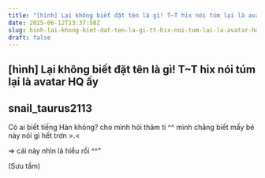 ```yaml
---
title: "[hình] Lại không biết đặt tên là gì! T~T hix nói túm lại là avatar HQ ấy"
date: 2025-06-12T13:37:58Z
slug: hinh-lai-khong-biet-dat-ten-la-gi-tt-hix-noi-tum-lai-la-avatar-hq-ay
draft: false
---
```


## [hình] Lại không biết đặt tên là gì! T~T hix nói túm lại là avatar HQ ấy

## snail_taurus2113

Có ai biết tiếng Hàn không?
cho mình hỏi thăm tí ^^
mình chẳng biết mấy bé này nói gì hết trơn >.<
 

 
 
 

 
 

 
 

 
 

 
 
 

 
 

 
 

 
 

 
 
 

 
 

 
 

 
 

 
 

 
 

 
 

 
 

 
 

 
 
 

 
 

 
 

 
 

=> cái này nhìn là hiểu rồi ^^"
 
 
 

 
 

 
 

 
 
 

 
 

 
 

 
 
(Sưu tầm)